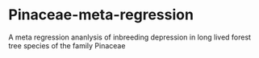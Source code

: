 # Pinaceae-meta-regression
A meta regression ananlysis of inbreeding depression in long lived forest tree species of the family Pinaceae 
